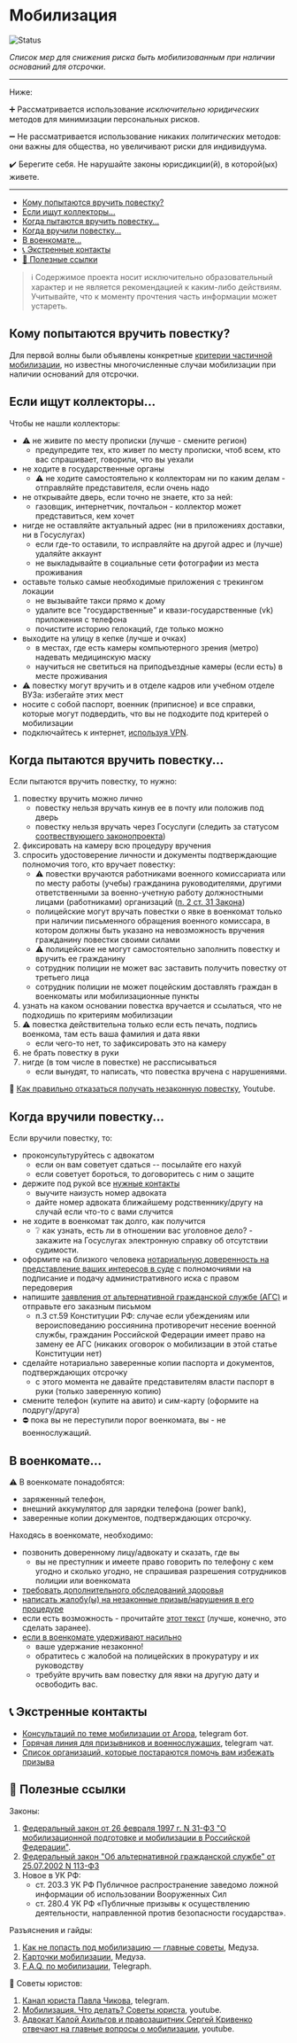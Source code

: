 # Мобилизация

![Status](https://img.shields.io/badge/status-in_progress-green.svg)

*Список мер для снижения риска быть мобилизованным при наличии оснований для отсрочки*.

---

Ниже:

:heavy_plus_sign: Рассматривается использование *исключительно юридических* методов для минимизации персональных рисков.

:heavy_minus_sign: Не рассматривается использование никаких *политических* методов: они важны для общества, но увеличивают риски для индивидуума.

:heavy_check_mark: Берегите себя. Не нарушайте законы юрисдикции(й), в которой(ых) живете.

---

- [Кому попытаются вручить повестку?](#кому-попытаются-вручить-повестку)
- [Если ищут коллекторы...](#если-ищут-коллекторы)
- [Когда пытаются вручить повестку...](#когда-пытаются-вручить-повестку)
- [Когда вручили повестку...](#когда-вручили-повестку)
- [В военкомате...](#в-военкомате)
- [:telephone_receiver: Экстренные контакты](#telephone_receiver-экстренные-контакты)
- [:link: Полезные ссылки](#link-полезные-ссылки)

> :information_source: Содержимое проекта носит исключительно образовательный характер и не является рекомендацией к каким-либо действиям. Учитывайте, что к моменту прочтения часть информации может устареть.


## Кому попытаются вручить повестку?

Для первой волны были объявлены конкретные [критерии частичной мобилизации](https://meduza.io/feature/2022/09/28/otsenite-svoy-risk-popast-pod-mobilizatsiyu), но известны многочисленные случаи мобилизации при наличии оснований для отсрочки.


## Если ищут коллекторы...

Чтобы не нашли коллекторы:

- :warning: не живите по месту прописки (лучше - смените регион)
  - предупредите тех, кто живет по месту прописки, чтоб всем, кто вас спрашивает, говорили, что вы уехали
- не ходите в государственные органы
  - :warning: не ходите самостоятельно к коллекторам ни по каким делам - отправляйте представителя, если очень надо
- не открывайте дверь, если точно не знаете, кто за ней: 
  - газовщик, интернетчик, почтальон - коллектор может представиться, кем хочет
- нигде не оставляйте актуальный адрес (ни в приложениях доставки, ни в Госуслугах)
  - если где-то оставили, то исправляйте на другой адрес и (лучше) удаляйте аккаунт
  - не выкладывайте в социальные сети фотографии из места проживания
- оставьте только самые необходимые приложения с трекингом локации
  - не вызывайте такси прямо к дому
  - удалите все "государственные" и квази-государственные (vk) приложения c телефона
  - почистите историю гелокаций, где только можно
- выходите на улицу в кепке (лучше и очках)
  - в местах, где есть камеры компьютерного зрения (метро) надевать медицинскую маску
  - научиться не светиться на приподъездные камеры (если есть) в месте проживания
- :warning: повестку могут вручить и в отделе кадров или учебном отделе ВУЗа: избегайте этих мест
- носите с собой паспорт, военник (приписное) и все справки, которые могут подвердить, что вы не подходите под критерей о мобилизации
- подключайтесь к интернет, [используя VPN](lists.md#vpn).

## Когда пытаются вручить повестку...

Если пытаются вручить повестку, то нужно:

1. повестку вручить можно лично
   - повестку нельзя вручать кинув ее в почту или положив под дверь
   - повестку нельзя вручать через Госуслуги (следить за статусом [соотвествующего законопроекта](https://sozd.duma.gov.ru/bill/361804-7))
2. фиксировать на камеру всю процедуру вручения
3. спросить удостоверение личности и документы подтверждающие полномочия того, кто вручает повестку:
   - :warning: повестки вручаются работниками военного комиссариата или по месту работы (учебы) гражданина руководителями, другими ответственными за военно-учетную работу должностными лицами (работниками) организаций ([п. 2 ст. 31 Закона](http://www.consultant.ru/document/cons_doc_LAW_18260/0b6fba2b4841a88fc0274d43870ea1d54a32b91d/))
   - полицейские могут вручать повестки о явке в военкомат только при наличии письменного обращения военного комиссара, в котором должны быть указано на невозможность вручения гражданину повестки своими силами
   - :warning: полицейские не могут самостоятельно заполнить повестку и вручить ее гражданину
   - сотрудник полиции не может вас заставить получить повестку от третьего лица
   - сотрудник полиции не может поцейским доставлять граждан в военкоматы или мобилизационные пункты
4. узнать на каком основании повестка вручается и ссылаться, что не подходишь по критериям мобилизации
5. :warning: повестка действительна только если есть печать, подпись военкома, там есть ваша фамилия и дата явки
   - если чего-то нет, то зафиксировать это на камеру
6. не брать повестку в руки
7. нигде (в том числе в повестке) не рассписываться
   - если вынудят, то написать, что повестка вручена с нарушениями.

:punch: [Как правильно отказаться получать незаконную повестку](https://www.youtube.com/watch?v=xLkQv_c5q74), Youtube.

## Когда вручили повестку...

Если вручили повестку, то:

- проконсультуруйтесь с адвокатом
  - если он вам советует сдаться -- посылайте его нахуй
  - если советует бороться, то договоритесь с ним о защите
- держите под рукой все [нужные контакты](#link-полезные-ссылки)
  - выучите наизусть номер адвоката
  - дайте номер адвоката ближайшему родственнику/другу на случай если что-то с вами случится
- не ходите в военкомат так долго, как получится
  - :grey_question: как узнать, есть ли в отношении вас уголовное дело? - закажите на Госуслугах электронную справку об отсутствии судимости.
- оформите на близкого человека [нотариальную доверенность на представление ваших интересов в суде](https://soldiersmothers.ru/sm_docs/doverennost?ysclid=l8epu9weef237125174) с полномочиями на подписание и подачу административного иска с правом передоверия
- напишите [заявления от альтернативной гражданской службе (АГС)](https://telegra.ph/Obrazec-zayavleniya-09-21) и отправьте его заказным письмом
  - п.3 ст.59 Конституции РФ: случае если убеждениям или вероисповеданию россиянина противоречит несение военной службы, гражданин Российской Федерации имеет право на замену ее АГС (никаких оговорок о мобилизации в этой статье Конституции нет)
- сделайте нотариально заверенные копии паспорта и документов, подтверждающих отсрочку
  - с этого момента не давайте представителям власти паспорт в руки (только заверенную копию)
- смените телефон (купите на авито) и сим-карту (оформите на подругу/друга)
- :no_entry: пока вы не переступили порог военкомата, вы - не военнослужащий.

## В военкомате...

 :warning: В военкомате понадобятся:

- заряженный телефон,
- внешний аккумулятор для зарядки телефона (power bank),
- заверенные копии документов, подтверждающих отсрочку.

Находясь в военкомате, необходимо:

- позвонить доверенному лицу/адвокату и сказать, где вы
  - вы не преступник и имеете право говорить по телефону с кем угодно и сколько угодно, не спрашивая разрешения сотрудников полиции или военкомата
- [требовать дополнительного обследований здоровья](https://t.me/peaceplea/186)
- [написать жалобу(ы) на незаконные призыв/нарушения в его процедуре](https://t.me/stoparmy/1536)
- если есть возможность - прочитайте [этот текст](https://docs.google.com/document/d/12vJHqbLzXk0GCtTGOHUgNLUEbJUnhQ8kz49uYGE-7SA/edit#heading=h.2vw4bvzer3d6) (лучше, конечно, это сделать заранее).
- [если в военкомате удерживают насильно](http://soldiersmothers.ru/prizyvniku/zashhita-ot-nasilstvennogo-prizyva)
  - ваше удержание незаконно!
  - обратитесь с жалобой на полицейских в прокуратуру и их руководству
  - требуйте вручить вам повестку для явки на другую дату и освободить вас.

## :telephone_receiver: Экстренные контакты

- [Консультаций по теме мобилизации от Агора](https://t.me/agora_army_bot), telegram бот.
- [Горячая линия для призывников и военнослужащих](https://t.me/army_help), telegram чат.
- [Cписок организаций, которые постараются помочь вам избежать призыва](https://meduza.io/feature/2022/09/21/vladimir-putin-ob-yavil-chastichnuyu-mobilizatsiyu-v-rossii-vot-spisok-organizatsiy-kotorye-pomogut-vam-izbezhat-prizyva-esli-vy-ne-hotite-voevat)

## :link: Полезные ссылки

Законы:

1. [Федеральный закон от 26 февраля 1997 г. N 31-ФЗ "О мобилизационной подготовке и мобилизации в Российской Федерации"](http://ivo.garant.ru/#/document/136945/paragraph/10935:0).
2. [Федеральный закон "Об альтернативной гражданской службе" от 25.07.2002 N 113-ФЗ](http://www.consultant.ru/document/cons_doc_LAW_37866/#:~:text=%D0%9D%D0%BE%D0%B2%D0%BE%D1%81%D1%82%D0%B8-,%D0%A4%D0%B5%D0%B4%D0%B5%D1%80%D0%B0)
3. Новое в УК РФ:
   - ст. 203.3 УК РФ Публичное распространение заведомо ложной информации об использовании Вооруженных Сил
   - ст. 280.4 УК РФ «Публичные призывы к осуществлению деятельности, направленной против безопасности государства».

Разъяснения и гайды:

1. [Как не попасть под мобилизацию — главные советы](https://docs.google.com/document/d/19wuN5O4hXyfLskHPPI6uw6-e3gGe4pf_EtKjlWkPZwU/edit), Медуза.
2. [Карточки мобилизации](https://meduza.io/cards/navernoe-vy-i-tak-ponimaete-chto-mobilizatsiya-v-rf-vovse-ne-chastichnaya-kogo-tochno-prizovut-i-kak-legalno-ne-poyti-na-voynu), Медуза.
3. [F.A.Q. по мобилизации](https://telegra.ph/FAQ-po-mobilizacii-09-21), Telegraph.

:punch: Советы юристов:

1. [Канал юриста Павла Чикова](https://t.me/pchikov), telegram.
2. [Мобилизация. Что делать? Советы юриста](https://youtu.be/31ZrqqFkdiU), youtube.
3. [Адвокат Калой Ахильгов и правозащитник Сергей Кривенко отвечают на главные вопросы о мобилизации](https://www.youtube.com/watch?v=L-miERxesnM), youtube.
